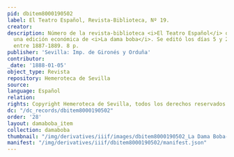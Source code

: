 ```yaml
---
pid: dbitem8000190502
label: El Teatro Español, Revista-Biblioteca, Nº 19.
creator:
description: Número de la revista-biblioteca <i>El Teatro Español</i> que incluyó
  una edición económica de <i>La dama boba</i>. Se editó los días 5 y 20 de cada mes
  entre 1887-1889. 8 p.
publisher: 'Sevilla: Imp. de Gironés y Orduña'
contributor:
_date: '1888-01-05'
object_type: Revista
repository: Hemeroteca de Sevilla
source:
language: Español
relation:
rights: Copyright Hemeroteca de Sevilla, todos los derechos reservados
dc: "/dc_records/dbitem8000190502"
order: '28'
layout: damaboba_item
collection: damaboba
thumbnail: "/img/derivatives/iiif/images/dbitem8000190502_La Dama Boba-01/full/250,/0/default.jpg"
manifest: "/img/derivatives/iiif/dbitem8000190502/manifest.json"
---
```

